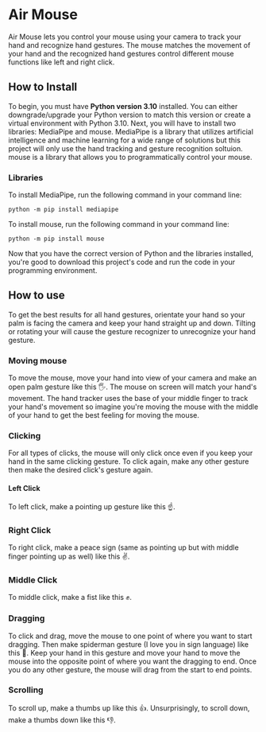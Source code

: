# Air Mouse

Air Mouse lets you control your mouse using your camera to track your hand and recognize hand gestures. The mouse matches the movement of your hand and the recognized hand gestures control different mouse functions like left and right click.

## How to Install

To begin, you must have **Python version 3.10** installed. You can either downgrade/upgrade your Python version to match this version or create a virtual environment with Python 3.10.
Next, you will have to install two libraries: MediaPipe and mouse. MediaPipe is a library that utilizes artificial intelligence and machine learning for a wide range of solutions but this project will only use the hand tracking and gesture recognition soltuion. mouse is a library that allows you to programmatically control your mouse.

### Libraries

To install MediaPipe, run the following command in your command line: 
```
python -m pip install mediapipe
```
To install mouse, run the following command in your command line:
```
python -m pip install mouse
```

Now that you have the correct version of Python and the libraries installed, you're good to download this project's code and run the code in your programming environment.

## How to use

To get the best results for all hand gestures, orientate your hand so your palm is facing the camera and keep your hand straight up and down. Tilting or rotating your will cause the gesture recognizer to unrecognize your hand gesture.

### Moving mouse

To move the mouse, move your hand into view of your camera and make an open palm gesture like this 🖐️. The mouse on screen will match your hand's movement. The hand tracker uses the base of your middle finger to track your hand's movement so imagine you're moving the mouse with the middle of your hand to get the best feeling for moving the mouse.

### Clicking

For all types of clicks, the mouse will only click once even if you keep your hand in the same clicking gesture. To click again, make any other gesture then make the desired click's gesture again.

#### Left Click

To left click, make a pointing up gesture like this ☝️. 

### Right Click

To right click, make a peace sign (same as pointing up but with middle finger pointing up as well) like this ✌️.

### Middle Click

To middle click, make a fist like this ✊.

### Dragging

To click and drag, move the mouse to one point of where you want to start dragging. Then make spiderman gesture (I love you in sign language) like this 🤟. Keep your hand in this gesture and move your hand to move the mouse into the opposite point of where you want the dragging to end. Once you do any other gesture, the mouse will drag from the start to end points.

### Scrolling

To scroll up, make a thumbs up like this 👍. Unsurprisingly, to scroll down, make a thumbs down like this 👎.

